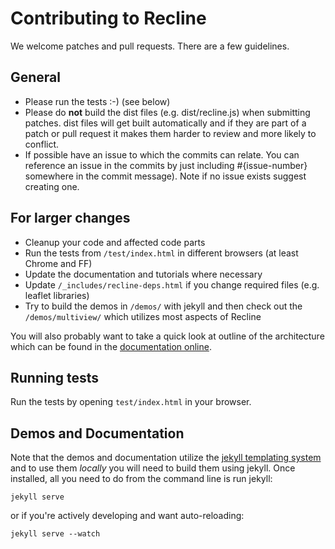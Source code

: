 # Contributing to Recline

We welcome patches and pull requests. There are a few guidelines.

## General

* Please run the tests :-) (see below)
* Please do **not** build the dist files (e.g. dist/recline.js) when submitting
  patches. dist files will get built automatically and if they are part of a
  patch or pull request it makes them harder to review and more likely to
  conflict.
* If possible have an issue to which the commits can relate. You can reference
  an issue in the commits by just including #{issue-number} somewhere in the
  commit message).  Note if no issue exists suggest creating one.

## For larger changes

* Cleanup your code and affected code parts
* Run the tests from `/test/index.html` in different browsers (at least Chrome and FF)
* Update the documentation and tutorials where necessary
* Update `/_includes/recline-deps.html` if you change required files (e.g. leaflet libraries)
* Try to build the demos in `/demos/` with jekyll and then check out the `/demos/multiview/` which utilizes most aspects of Recline

You will also probably want to take a quick look at outline of the architecture which can be found in the [documentation online](http://okfnlabs.org/recline).

## Running tests

Run the tests by opening `test/index.html` in your browser.

## Demos and Documentation

Note that the demos and documentation utilize the [jekyll templating
system][jekyll] and to use them *locally* you will need to build them using
jekyll. Once installed, all you need to do from the command line is run jekyll:

    jekyll serve

or if you're actively developing and want auto-reloading:

    jekyll serve --watch

[jekyll]: https://github.com/mojombo/jekyll

